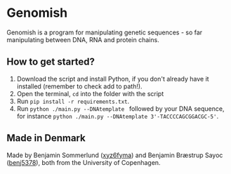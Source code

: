 # Genomish

Genomish is a program for manipulating genetic sequences - so far manipulating between DNA, RNA and protein chains.

## How to get started?

1. Download the script and install Python, if you don't already have it installed (remember to check add to path!).
2. Open the terminal, `cd` into the folder with the script
3. Run `pip install -r requirements.txt`.
4. Run `python ./main.py --DNAtemplate ` followed by your DNA sequence, for instance `python ./main.py --DNAtemplate 3'-TACCCCAGCGGACGC-5'`.

## Made in Denmark

Made by Benjamin Sommerlund ([xyz6fyma](https://github.com/xyz6fyma)) and Benjamin Bræstrup Sayoc ([benj5378](https://github.com/benj5378)), both from the University of Copenhagen.

